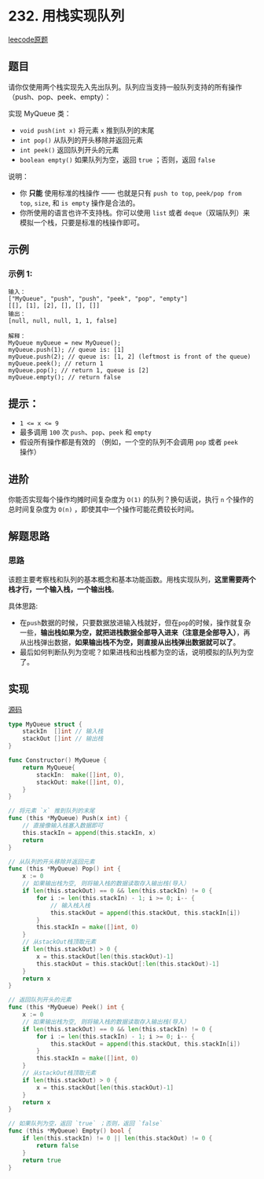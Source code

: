# 232. 用栈实现队列

[leecode原题](https://leetcode.cn/problems/implement-queue-using-stacks/)

## 题目
请你仅使用两个栈实现先入先出队列。队列应当支持一般队列支持的所有操作（push、pop、peek、empty）：

实现 MyQueue 类：
- `void push(int x)` 将元素 `x` 推到队列的末尾
- `int pop()` 从队列的开头移除并返回元素
- `int peek()` 返回队列开头的元素
- `boolean empty()` 如果队列为空，返回 `true` ；否则，返回 `false`

说明：

- 你 **只能** 使用标准的栈操作 —— 也就是只有 `push to top`, `peek/pop from top`, `size`, 和 `is empty` 操作是合法的。
- 你所使用的语言也许不支持栈。你可以使用 `list` 或者 `deque`（双端队列）来模拟一个栈，只要是标准的栈操作即可。
 

## 示例

### 示例 1:

```text
输入：
["MyQueue", "push", "push", "peek", "pop", "empty"]
[[], [1], [2], [], [], []]
输出：
[null, null, null, 1, 1, false]

解释：
MyQueue myQueue = new MyQueue();
myQueue.push(1); // queue is: [1]
myQueue.push(2); // queue is: [1, 2] (leftmost is front of the queue)
myQueue.peek(); // return 1
myQueue.pop(); // return 1, queue is [2]
myQueue.empty(); // return false
```

## 提示：

- `1 <= x <= 9`
- 最多调用 `100` 次 `push`、`pop`、`peek` 和 `empty`
- 假设所有操作都是有效的 （例如，一个空的队列不会调用 `pop` 或者 `peek`操作）

## 进阶

你能否实现每个操作均摊时间复杂度为 `O(1)` 的队列？换句话说，执行 `n` 个操作的总时间复杂度为 `O(n)` ，即使其中一个操作可能花费较长时间。

## 解题思路

### 思路

该题主要考察栈和队列的基本概念和基本功能函数。用栈实现队列，**这里需要两个栈才行，一个输入栈，一个输出栈**。

具体思路:
- 在`push`数据的时候，只要数据放进输入栈就好，但在`pop`的时候，操作就复杂一些，**输出栈如果为空，就把进栈数据全部导入进来（注意是全部导入）**，再从出栈弹出数据，**如果输出栈不为空，则直接从出栈弹出数据就可以了**。
- 最后如何判断队列为空呢？如果进栈和出栈都为空的话，说明模拟的队列为空了。

## 实现

[源码](./code/232-implement-queue-using-stacks/main.go)
```go
type MyQueue struct {
	stackIn  []int // 输入栈
	stackOut []int // 输出栈
}

func Constructor() MyQueue {
	return MyQueue{
		stackIn:  make([]int, 0),
		stackOut: make([]int, 0),
	}
}

// 将元素 `x` 推到队列的末尾
func (this *MyQueue) Push(x int) {
	// 直接像输入栈塞入数据即可
	this.stackIn = append(this.stackIn, x)
	return
}

// 从队列的开头移除并返回元素
func (this *MyQueue) Pop() int {
	x := 0
	// 如果输出栈为空, 则将输入栈的数据读取存入输出栈(导入）
	if len(this.stackOut) == 0 && len(this.stackIn) != 0 {
		for i := len(this.stackIn) - 1; i >= 0; i-- {
			// 输入栈入栈
			this.stackOut = append(this.stackOut, this.stackIn[i])
		}
		this.stackIn = make([]int, 0)
	}
	// 从stackOut栈顶取元素
	if len(this.stackOut) > 0 {
		x = this.stackOut[len(this.stackOut)-1]
		this.stackOut = this.stackOut[:len(this.stackOut)-1]
	}
	return x
}

// 返回队列开头的元素
func (this *MyQueue) Peek() int {
	x := 0
	// 如果输出栈为空, 则将输入栈的数据读取存入输出栈(导入）
	if len(this.stackOut) == 0 && len(this.stackIn) != 0 {
		for i := len(this.stackIn) - 1; i >= 0; i-- {
			this.stackOut = append(this.stackOut, this.stackIn[i])
		}
		this.stackIn = make([]int, 0)
	}
	// 从stackOut栈顶取元素
	if len(this.stackOut) > 0 {
		x = this.stackOut[len(this.stackOut)-1]
	}
	return x
}

// 如果队列为空，返回 `true` ；否则，返回 `false`
func (this *MyQueue) Empty() bool {
	if len(this.stackIn) != 0 || len(this.stackOut) != 0 {
		return false
	}
	return true
}
```

